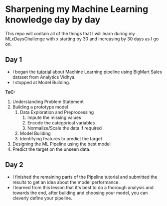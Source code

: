 # Sharpening my Machine Learning knowledge day by day
This repo will contain all of the things that I will learn during my MLxDaysChallenge with x starting by 30 and increasing by 30 days as I go on.

## Day 1
- I began the [tutorial](https://www.analyticsvidhya.com/blog/2020/01/build-your-first-machine-learning-pipeline-using-scikit-learn/?utm_source=feedburner) about Machine Learning pipeline using BigMart Sales dataset from Analytics Vidhya.
- I stopped at Model Building.  

**ToC:** 
1. Understanding Problem Statement
2. Building a prototype model
    1. Data Exploration and Preprocessing
        1. Impute the missing values
        2. Encode the categorical variables
        3. Normalize/Scale the data if required
    2. Model Building
    3. Identifying features to predict the target
3. Designing the ML Pipeline using the best model
4. Predict the target on the unseen data.
  
## Day 2
- I finished the remaining parts of the Pipeline tutorial and submitted the results to get an idea about the model performance.
- I learned from this lesson that it's best to do a thorough analysis and towards the end, after building and choosing your model, you can cleverly define your pipeline.
